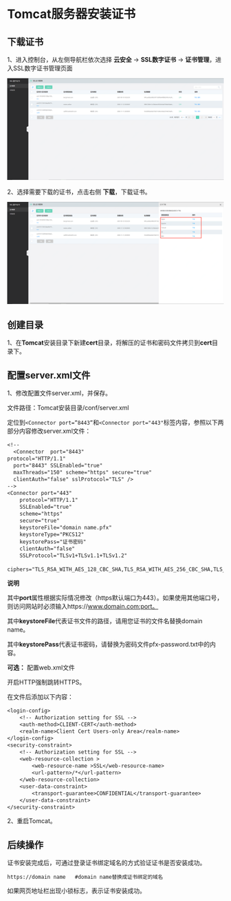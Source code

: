# Tomcat服务器安装证书

## **下载证书**

1、进入控制台，从左侧导航栏依次选择 **云安全** -> **SSL数字证书** -> **证书管理**，进入SSL数字证书管理页面

![证书列表页面](/image/SSL-Certification/证书列表页面.png)

2、选择需要下载的证书，点击右侧 **下载**，下载证书。

![下载对应格式的证书](/image/SSL-Certification/下载对应格式的证书.png)

## **创建目录**

1、在**Tomcat**安装目录下新建**cert**目录，将解压的证书和密码文件拷贝到**cert**目录下。

##  **配置server.xml文件**

1、修改配置文件server.xml，并保存。

文件路径：Tomcat安装目录/conf/server.xml

定位到`<Connector port=”8443”`和`<Connector port="443"`标签内容，参照以下两部分内容修改server.xml文件：

```
<!--
  <Connector  port="8443"
protocol="HTTP/1.1"
  port="8443" SSLEnabled="true"
  maxThreads="150" scheme="https" secure="true"
  clientAuth="false" sslProtocol="TLS" />
-->
<Connector port="443"
    protocol="HTTP/1.1"
    SSLEnabled="true"
    scheme="https"
    secure="true"
    keystoreFile="domain name.pfx"
    keystoreType="PKCS12"
    keystorePass="证书密码"   
    clientAuth="false"
    SSLProtocol="TLSv1+TLSv1.1+TLSv1.2"
    ciphers="TLS_RSA_WITH_AES_128_CBC_SHA,TLS_RSA_WITH_AES_256_CBC_SHA,TLS_ECDHE_RSA_WITH_AES_128_CBC_SHA,TLS_ECDHE_RSA_WITH_AES_128_CBC_SHA256,TLS_RSA_WITH_AES_128_CBC_SHA256,TLS_RSA_WITH_AES_256_CBC_SHA256"/>
```

**说明**

其中**port**属性根据实际情况修改（https默认端口为443）。如果使用其他端口号，则访问网站时必须输入https://www.domain.com:port。

其中**keystoreFile**代表证书文件的路径，请用您证书的文件名替换domain name。

其中**keystorePass**代表证书密码，请替换为密码文件pfx-password.txt中的内容。

**可选：** 配置web.xml文件

开启HTTP强制跳转HTTPS。

在文件</welcome-file-list>后添加以下内容：

```
<login-config>  
    <!-- Authorization setting for SSL -->  
    <auth-method>CLIENT-CERT</auth-method>  
    <realm-name>Client Cert Users-only Area</realm-name>  
</login-config>  
<security-constraint>  
    <!-- Authorization setting for SSL -->  
    <web-resource-collection >  
        <web-resource-name >SSL</web-resource-name>  
        <url-pattern>/*</url-pattern>  
    </web-resource-collection>  
    <user-data-constraint>  
        <transport-guarantee>CONFIDENTIAL</transport-guarantee>  
    </user-data-constraint>  
</security-constraint>
```

2、重启Tomcat。

## 后续操作

证书安装完成后，可通过登录证书绑定域名的方式验证证书是否安装成功。

```
https://domain name   #domain name替换成证书绑定的域名
```

如果网页地址栏出现小锁标志，表示证书安装成功。

